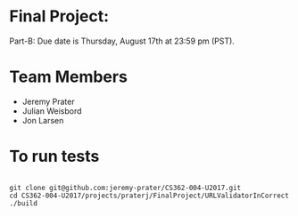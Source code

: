 # Final Project:

Part-B: Due date is Thursday, August 17th at 23:59 pm (PST).

# Team Members

- Jeremy Prater
- Julian Weisbord
- Jon Larsen

# To run tests

```

git clone git@github.com:jeremy-prater/CS362-004-U2017.git
cd CS362-004-U2017/projects/praterj/FinalProject/URLValidatorInCorrect
./build

```
